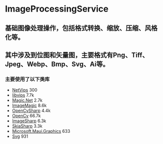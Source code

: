 # ImageProcessingService
## 基础图像处理操作，包括格式转换、缩放、压缩、风格化等。
## 其中涉及到位图和矢量图，主要格式有Png、Tiff、Jpeg、Webp、Bmp、Svg、Ai等。



### 主要使用了以下类库
 - [NetVips](https://github.com/kleisauke/net-vips) 300 
 - [libvips](https://github.com/libvips/libvips) 7.7k 
 - [Magic.Net](https://github.com/dlemstra/Magick.NET) 2.7k 
 - [ImageMagic](https://github.com/ImageMagick/ImageMagick) 8.6k 
 - [OpenCvSharp](https://github.com/shimat/opencvsharp) 4.4k 
 - [OpenCv](https://github.com/opencv/opencv) 66.7k 
 - [ImageSharp](https://github.com/SixLabors/ImageSharp) 6.3k 
 - [SkiaSharp](https://github.com/mono/SkiaSharp) 3.3k 
 - [Microsoft.Maui.Graphics](https://github.com/dotnet/Microsoft.Maui.Graphics) 633 
 - [Svg](https://github.com/svg-net/SVG) 931 
